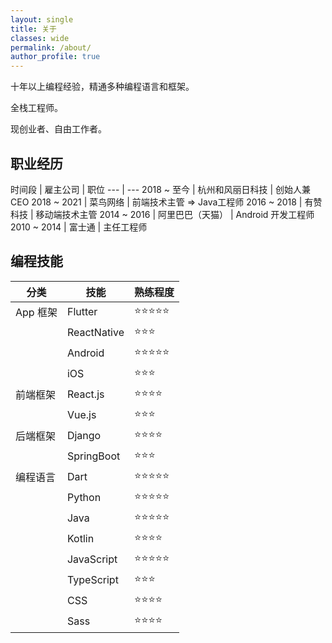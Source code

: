 ```yaml
---
layout: single
title: 关于
classes: wide
permalink: /about/
author_profile: true
---
```


十年以上编程经验，精通多种编程语言和框架。

全栈工程师。

现创业者、自由工作者。

## 职业经历

时间段 | 雇主公司 | 职位
--- | ---
2018 ~ 至今 | 杭州和风丽日科技 | 创始人兼 CEO
2018 ~ 2021 | 菜鸟网络 | 前端技术主管 => Java工程师
2016 ~ 2018 | 有赞科技 | 移动端技术主管
2014 ~ 2016 | 阿里巴巴（天猫） | Android 开发工程师
2010 ~ 2014 | 富士通 | 主任工程师

## 编程技能

分类 | 技能 | 熟练程度 
--- | --- | ---
App 框架 | Flutter | ⭐️⭐️⭐️⭐️⭐️
         | ReactNative | ⭐️⭐️⭐️
         | Android | ⭐️⭐️⭐️⭐️⭐️
         | iOS | ⭐️⭐️⭐️
前端框架 | React.js | ⭐️⭐️⭐️⭐️
         | Vue.js | ⭐️⭐️⭐️
后端框架 | Django | ⭐️⭐️⭐️⭐️
         | SpringBoot | ⭐️⭐️⭐️
编程语言 | Dart | ⭐️⭐️⭐️⭐️⭐️
         | Python | ⭐️⭐️⭐️⭐️⭐️
         | Java | ⭐️⭐️⭐️⭐️⭐️
         | Kotlin | ⭐️⭐️⭐️⭐️
         | JavaScript | ⭐️⭐️⭐️⭐️⭐️
         | TypeScript | ⭐️⭐️⭐️
         | CSS | ⭐️⭐️⭐️⭐️
         | Sass | ⭐️⭐️⭐️⭐️

